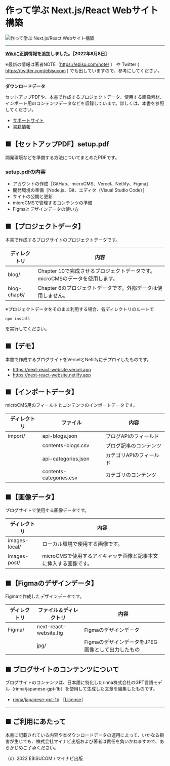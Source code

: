 # 作って学ぶ Next.js/React Webサイト構築

![作って学ぶ Next.js/React Webサイト構築](https://repository-images.githubusercontent.com/510925642/56e98f7c-6e99-47a1-bae1-1203afbd0b82)

---

**[Wiki](https://github.com/ebisucom/next-react-website/wiki)に正誤情報を追加しました。［2022年8月8日］**

※最新の情報は著者NOTE（https://ebisu.com/note/ ） や Twitter ( https://twitter.com/ebisucom ) でも出していますので、参考にしてください。

---

**ダウンロードデータ**

セットアップPDFや、本書で作成するプロジェクトデータ、使用する画像素材、インポート用のコンテンツデータなどを収録しています。詳しくは、本書を参照してください。

* [サポートサイト](https://book.mynavi.jp/supportsite/detail/9784839980177.html) 
* [書籍情報](https://ebisu.com/next-react-website/)


## ■【セットアップPDF】setup.pdf

開発環境などを準備する方法についてまとめたPDFです。

### setup.pdfの内容

* アカウントの作成［GitHub、microCMS、Vercel、Netlify、Figma］
* 開発環境の準備［Node.js、Git、エディタ（Visual Studio Code）］
* サイトの公開と更新
* microCMSで管理するコンテンツの準備
* Figmaとデザインデータの使い方

## ■【プロジェクトデータ】

本書で作成するブログサイトのプロジェクトデータです。

ディレクトリ | 内容 
------------ | -----
blog/        | Chapter 10で完成させるプロジェクトデータです。microCMSのデータを使用します。
blog-chap6/  | Chapter 6のプロジェクトデータです。外部データは使用しません。

※プロジェクトデータをそのまま利用する場合、各ディレクトリのルートで

```
npm install
```

を実行してください。

## ■【デモ】

本書で作成するブログサイトをVercelとNetlifyにデプロイしたものです。

* https://next-react-website.vercel.app
* https://next-react-website.netlify.app

## ■【インポートデータ】

microCMS用のフィールドとコンテンツのインポートデータです。

ディレクトリ | ファイル                 | 内容
------------ | ----------------------- | ---------------------
import/      | api-blogs.json          | ブログAPIのフィールド
　           | contents-blogs.csv      | ブログ記事のコンテンツ
　           | api-categories.json     | カテゴリAPIのフィールド
　           | contents-categories.csv | カテゴリのコンテンツ

## ■【画像データ】

ブログサイトで使用する画像データです。

ディレクトリ  | 内容 
------------- | -----
images-local/ | ローカル環境で使用する画像です。
images-post/  | microCMSで使用するアイキャッチ画像と記事本文に挿入する画像です。

## ■【Figmaのデザインデータ】

Figmaで作成したデザインデータです。

ディレクトリ | ファイル＆ディレクトリ    | 内容
------------ | ----------------------- | ---------------------------------------------
Figma/       | next-react-website.fig  | Figmaのデザインデータ
　           | jpg/                    | FigmaのデザインデータをJPEG画像として出力したもの


## ■ ブログサイトのコンテンツについて

ブログサイトのコンテンツは、日本語に特化したrinna株式会社のGPT言語モデル（rinna/japanese-gpt-1b）を使用して生成した文章を編集したものです。

* [rinna/japanese-gpt-1b](https://huggingface.co/rinna/japanese-gpt-1b) ［[License](https://huggingface.co/rinna/japanese-gpt-1b#licenese)］

-----------------------------------------------

## ■ ご利用にあたって

本書に記載されている内容や本ダウンロードデータの運用によって、いかなる損害が生じても、株式会社マイナビ出版および著者は責任を負いかねますので、あらかじめご了承ください。

（c）2022 EBISUCOM / マイナビ出版
